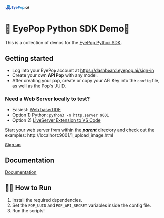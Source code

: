 <img src="../javascript/3D Motion Capture/css/images/eyepop-logo.svg" width="15%"/>

# 🐍 EyePop Python SDK Demo🐍

This is a collection of demos for the [EyePop Python SDK](https://github.com/eyepop-ai/eyepop-sdk-python).

## Getting started

- Log into your EyePop account at https://dashboard.eyepop.ai/sign-in
- Create your own **API Pop** with any model.
- After creating your pop, create or copy your API Key into the `config` file, as well as the Pop's UUID.

### Need a Web Server locally to test?

- Easiest: [Web based IDE](https://replit.com/)
- Option 1) Python: `python3 -m http.server 9001`
- Option 2) [LiveServer Extension to VS Code](https://marketplace.visualstudio.com/items?itemName=ritwickdey.LiveServer)

Start your web server from within the **_parent_** directory and check out the examples: http://localhost:9001/1_upload_image.html

[Sign up](https://app.eyepop.ai/sign-up)

## Documentation

[Documentation](https://docs.google.com/document/d/1Bww57Zfn4csWAebSh-xSDa6c4aJ-l1RgFbSgqbew9S0/edit)

## 🏃‍♂️ How to Run

1. Install the required dependencies.
2. Set the `POP_UUID` and `POP_API_SECRET` variables inside the config file.
3. Run the scripts!
